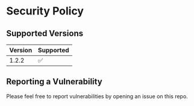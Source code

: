 # Security Policy

## Supported Versions

| Version | Supported          |
| ------- | ------------------ |
| 1.2.2   | :white_check_mark: |

## Reporting a Vulnerability

Please feel free to report vulnerabilities by opening an issue on this repo.
